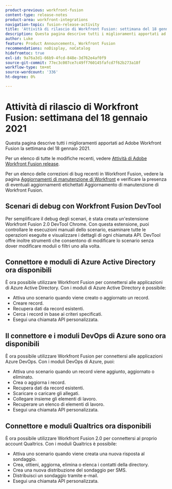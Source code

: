 ```yaml
---
product-previous: workfront-fusion
content-type: release-notes
product-area: workfront-integrations
navigation-topic: fusion-release-activity
title: 'Attività di rilascio di Workfront Fusion: settimana del 18 gennaio 2021'
description: Questa pagina descrive tutti i miglioramenti apportati ad Adobe Workfront Fusion la settimana del 18 gennaio 2021.
author: Luke
feature: Product Announcements, Workfront Fusion
recommendations: noDisplay, noCatalog
hidefromtoc: true
exl-id: 9a76a3d1-66b9-4fcd-848e-3d762e4af0f9
source-git-commit: 77ec3c007ce7c49ff760145fafcd7f62b273a18f
workflow-type: tm+mt
source-wordcount: '336'
ht-degree: 0%

---
```


# Attività di rilascio di Workfront Fusion: settimana del 18 gennaio 2021

Questa pagina descrive tutti i miglioramenti apportati ad Adobe Workfront Fusion la settimana del 18 gennaio 2021.

Per un elenco di tutte le modifiche recenti, vedere [Attività di Adobe Workfront Fusion release](/help/workfront-fusion/fusion-product-releases/fusion-release-activity.md).

Per un elenco delle correzioni di bug recenti in Workfront Fusion, vedere la pagina [Aggiornamenti di manutenzione di Workfront](https://experienceleague.adobe.com/docs/workfront-known-issues/releases/current-updates.html?lang=it) e verificare la presenza di eventuali aggiornamenti etichettati Aggiornamento di manutenzione di Workfront Fusion.

## Scenari di debug con Workfront Fusion DevTool

Per semplificare il debug degli scenari, è stata creata un&#39;estensione Workfront Fusion 2.0 DevTool Chrome. Con questa estensione, puoi controllare le esecuzioni manuali dello scenario, esaminare tutte le operazioni eseguite e visualizzare i dettagli di ogni chiamata API. DevTool offre inoltre strumenti che consentono di modificare lo scenario senza dover modificare moduli o filtri uno alla volta.

## Connettore e moduli di Azure Active Directory ora disponibili

È ora possibile utilizzare Workfront Fusion per connettersi alle applicazioni di Azure Active Directory. Con i moduli di Azure Active Directory è possibile:

* Attiva uno scenario quando viene creato o aggiornato un record.
* Creare record.
* Recupera dati da record esistenti.
* Cerca i record in base ai criteri specificati.
* Esegui una chiamata API personalizzata.

## Il connettore e i moduli DevOps di Azure sono ora disponibili

È ora possibile utilizzare Workfront Fusion per connettersi alle applicazioni Azure DevOps. Con i moduli DevOps di Azure, puoi:

* Attiva uno scenario quando un record viene aggiunto, aggiornato o eliminato.
* Crea o aggiorna i record.
* Recupera dati da record esistenti.
* Scaricare o caricare gli allegati.
* Collegare insieme gli elementi di lavoro.
* Recuperare un elenco di elementi di lavoro.
* Esegui una chiamata API personalizzata.

## Connettore e moduli Qualtrics ora disponibili

È ora possibile utilizzare Workfront Fusion 2.0 per connettersi al proprio account Qualtrics. Con i moduli Qualtrics è possibile:

* Attiva uno scenario quando viene creata una nuova risposta al sondaggio.
* Crea, ottieni, aggiorna, elimina o elenca i contatti della directory.
* Crea una nuova distribuzione del sondaggio per SMS.
* Distribuisci un sondaggio tramite e-mail.
* Esegui una chiamata API personalizzata.

